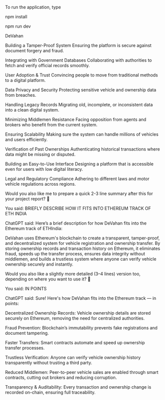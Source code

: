 To run the application, type

npm install

npm run dev
 
 DeVahan

Building a Tamper-Proof System
Ensuring the platform is secure against document forgery and fraud.

Integrating with Government Databases
Collaborating with authorities to fetch and verify official records smoothly.

User Adoption & Trust
Convincing people to move from traditional methods to a digital platform.

Data Privacy and Security
Protecting sensitive vehicle and ownership data from breaches.

Handling Legacy Records
Migrating old, incomplete, or inconsistent data into a clean digital system.

Minimizing Middlemen Resistance
Facing opposition from agents and brokers who benefit from the current system.

Ensuring Scalability
Making sure the system can handle millions of vehicles and users efficiently.

Verification of Past Ownerships
Authenticating historical transactions where data might be missing or disputed.

Building an Easy-to-Use Interface
Designing a platform that is accessible even for users with low digital literacy.

Legal and Regulatory Compliance
Adhering to different laws and motor vehicle regulations across regions.

Would you also like me to prepare a quick 2-3 line summary after this for your project report? 🚀








You said:
BRIEFLY DESCRIBE HOW IT FITS INTO ETHEREUM TRACK OF ETH INDIA


ChatGPT said:
Here’s a brief description for how DeVahan fits into the Ethereum track of ETHIndia:

DeVahan uses Ethereum's blockchain to create a transparent, tamper-proof, and decentralized system for vehicle registration and ownership transfer. By storing ownership records and transaction history on Ethereum, it eliminates fraud, speeds up the transfer process, ensures data integrity without middlemen, and builds a trustless system where anyone can verify vehicle ownership securely and instantly.

Would you also like a slightly more detailed (3–4 lines) version too, depending on where you want to use it? 🚀







You said:
IN POINTS


ChatGPT said:
Sure! Here's how DeVahan fits into the Ethereum track — in points:

Decentralized Ownership Records: Vehicle ownership details are stored securely on Ethereum, removing the need for centralized authorities.

Fraud Prevention: Blockchain’s immutability prevents fake registrations and document tampering.

Faster Transfers: Smart contracts automate and speed up ownership transfer processes.

Trustless Verification: Anyone can verify vehicle ownership history transparently without trusting a third party.

Reduced Middlemen: Peer-to-peer vehicle sales are enabled through smart contracts, cutting out brokers and reducing corruption.

Transparency & Auditability: Every transaction and ownership change is recorded on-chain, ensuring full traceability.




